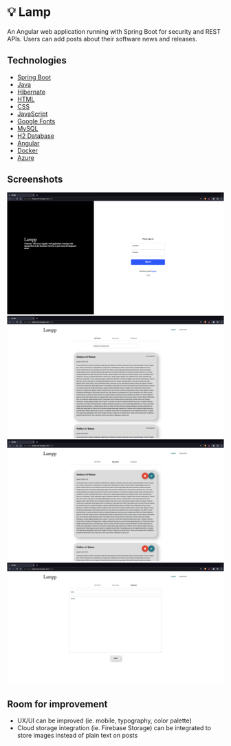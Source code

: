 # 💡 Lamp
An Angular web application running with Spring Boot for security and REST APIs. Users can add posts about their software news and releases.

## Technologies
* [Spring Boot](https://docs.spring.io/spring-boot/docs/current/reference/htmlsingle/)
* [Java](https://docs.oracle.com/en/java/)
* [Hibernate](https://www.baeldung.com/spring-boot-hibernate)
* [HTML](https://www.w3schools.com/TAgs/default.asp)
* [CSS](https://www.w3schools.com/css/default.asp)
* [JavaScript](https://www.w3schools.com/js/default.asp)
* [Google Fonts](https://fonts.google.com/)
* [MySQL](https://dev.mysql.com/doc/)
* [H2 Database](https://www.h2database.com/html/main.html)
* [Angular](https://angular.io/docs)
* [Docker](https://docs.docker.com/)
* [Azure](https://learn.microsoft.com/en-us/azure/container-apps/overview)

## Screenshots
![](Lampp-screenshot1.png)
![](Lampp-screenshot2.png)
![](Lampp-screenshot3.png)
![](Lampp-screenshot4.png)

## Room for improvement
* UX/UI can be improved (ie. mobile, typography, color palette)
* Cloud storage integration (ie. Firebase Storage) can be integrated to store images instead of plain text on posts
